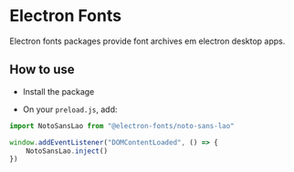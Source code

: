 # Electron Fonts

Electron fonts packages provide font archives em electron desktop apps.

## How to use

* Install the package

* On your `preload.js`, add:

```ts
import NotoSansLao from "@electron-fonts/noto-sans-lao"

window.addEventListener("DOMContentLoaded", () => {
    NotoSansLao.inject()
})
```